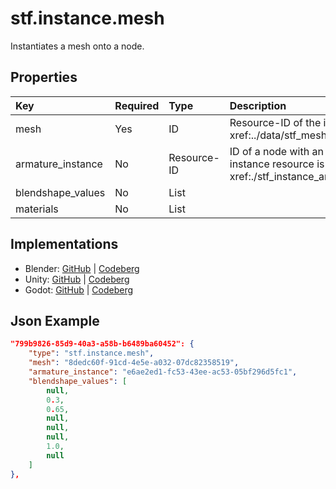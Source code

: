 # stf.instance.mesh
Instantiates a mesh onto a node.

## Properties
| Key | Required | Type | Description |
| :--- | :--- | :--- | :--- |
|mesh |Yes |ID |Resource-ID of the instantiated mesh resource, usually xref:../data/stf_mesh.adoc[`stf.mesh`]
|armature_instance |No |Resource-ID |ID of a node with an instantiated armature. Usually the instance resource is xref:./stf_instance_armature.adoc[`stf.instance.armature`]
|blendshape_values |No |List<float> |
|materials |No |List<Resource-ID> |

## Implementations
* Blender: [GitHub](https://github.com/emperorofmars/stf_blender/blob/master/stfblender/stf_modules/core/stf_instance_mesh/stf_instance_mesh.py) | [Codeberg](https://codeberg.org/emperorofmars/stf_blender/src/branch/master/stfblender/stf_modules/core/stf_instance_mesh/stf_instance_mesh.py)
* Unity: [GitHub](https://github.com/emperorofmars/stf_unity/blob/master/Runtime/Modules/Modules_Core/STF_Instance_Mesh.cs) | [Codeberg](https://codeberg.org/emperorofmars/stf_unity/src/branch/master/Runtime/Modules/Modules_Core/STF_Instance_Mesh.cs)
* Godot: [GitHub](https://github.com/emperorofmars/stf_godot/blob/master/addons/stf_godot/modules/stf/STF_Instance_Mesh.gd) | [Codeberg](https://codeberg.org/emperorofmars/stf_godot/src/branch/master/addons/stf_godot/modules/stf/STF_Instance_Mesh.gd)


## Json Example
```json
"799b9826-85d9-40a3-a58b-b6489ba60452": {
	"type": "stf.instance.mesh",
	"mesh": "8dedc60f-91cd-4e5e-a032-07dc82358519",
	"armature_instance": "e6ae2ed1-fc53-43ee-ac53-05bf296d5fc1",
	"blendshape_values": [
		null,
		0.3,
		0.65,
		null,
		null,
		null,
		1.0,
		null
	]
},
```
